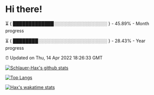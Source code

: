 # Hi there!

⏳ { █████████████░░░░░░░░░░░░░░░░░ } - 45.89% - Month progress

⏳ { ████████░░░░░░░░░░░░░░░░░░░░░░ } - 28.43% - Year progress

⏰ Updated on Thu, 14 Apr 2022 18:26:33 GMT


[![Schlauer-Hax's github stats](https://github-readme-stats.vercel.app/api?username=Schlauer-Hax&show_icons=true&theme=dark&count_private=true)](https://github.com/Schlauer-Hax)


[![Top Langs](https://github-readme-stats.vercel.app/api/top-langs/?username=Schlauer-Hax&layout=compact&theme=dark)](https://github.com/Schlauer-Hax?tab=repositories)


[![Hax's wakatime stats](https://github-readme-stats.vercel.app/api/wakatime?username=Hax&theme=dark)](https://wakatime.com/@Hax)

